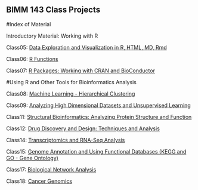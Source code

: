 ## BIMM 143 Class Projects
#Index of Material

Introductory Material: Working with R

Class05: [Data Exploration and Visualization in R, HTML, MD, Rmd](https://github.com/shreyasunkara/BIMM143/blob/master/Class5.R)

Class06: [R Functions](https://github.com/shreyasunkara/BIMM143/blob/master/Class6Markdown.Rmd)

Class07: [R Packages: Working with CRAN and BioConductor]()

#Using R and Other Tools for Bioinformatics Analysis

Class08: [Machine Learning - Hierarchical Clustering]()

Class09: [Analyzing High Dimensional Datasets and Unsupervised Learning]()

Class11: [Structural Bioinformatics: Analyzing Protein Structure and Function]()

Class12: [Drug Discovery and Design: Techniques and Analysis]()

Class14: [Transcriptomics and RNA-Seq Analysis]()

Class15: [Genome Annotation and Using Functional Databases (KEGG and GO - Gene Ontology)]()

Class17: [Biological Network Analysis]()

Class18: [Cancer Genomics](https://github.com/shreyasunkara/BIMM143/blob/master/Part1HandsOnWS.Rmd)


